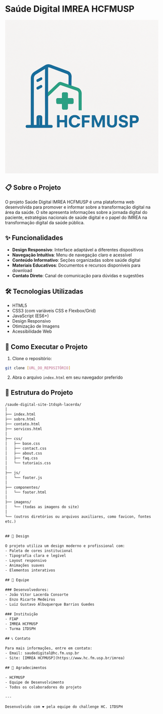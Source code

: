 # Saúde Digital IMREA HCFMUSP

![Logo Saúde Digital](assets/LogoeFavicon.png)

## 📋 Sobre o Projeto

O projeto Saúde Digital IMREA HCFMUSP é uma plataforma web desenvolvida para promover e informar sobre a transformação digital na área da saúde. O site apresenta informações sobre a jornada digital do paciente, estratégias nacionais de saúde digital e o papel do IMREA na transformação digital da saúde pública.

## ✨ Funcionalidades

- **Design Responsivo**: Interface adaptável a diferentes dispositivos
- **Navegação Intuitiva**: Menu de navegação claro e acessível
- **Conteúdo Informativo**: Seções organizadas sobre saúde digital
- **Materiais Educativos**: Documentos e recursos disponíveis para download
- **Contato Direto**: Canal de comunicação para dúvidas e sugestões

## 🛠️ Tecnologias Utilizadas

- HTML5
- CSS3 (com variáveis CSS e Flexbox/Grid)
- JavaScript (ES6+)
- Design Responsivo
- Otimização de Imagens
- Acessibilidade Web

## 🚀 Como Executar o Projeto

1. Clone o repositório:
```bash
git clone [URL_DO_REPOSITÓRIO]
```

2. Abra o arquivo `index.html` em seu navegador preferido

## 📱 Estrutura do Projeto

```
/saude-digital-site-1tdsph-lacerda/
│
├── index.html
├── sobre.html
├── contato.html
├── servicos.html
│
├── css/
│   ├── base.css
│   ├── contact.css
│   ├── about.css
│   ├── faq.css
│   └── tutoriais.css
│
├── js/
│   └── footer.js
│
├── componentes/
│   └── footer.html
│
├── imagens/
│   └── (todas as imagens do site)
│
└── (outros diretórios ou arquivos auxiliares, como favicon, fontes etc.)


## 🎨 Design

O projeto utiliza um design moderno e profissional com:
- Paleta de cores institucional
- Tipografia clara e legível
- Layout responsivo
- Animações suaves
- Elementos interativos

## 👥 Equipe

### Desenvolvedores:
- João Vitor Lacerda Consorte
- Enzo Ricarte Medeiros
- Luiz Gustavo Albuquerque Barrios Guedes

### Instituição
- FIAP
- IMREA HCFMUSP
- Turma 1TDSPH

## 📞 Contato

Para mais informações, entre em contato:
- Email: saudedigital@hc.fm.usp.br
- Site: [IMREA HCFMUSP](https://www.hc.fm.usp.br/imrea)

## 🙏 Agradecimentos

- HCFMUSP
- Equipe de Desenvolvimento
- Todos os colaboradores do projeto

---

Desenvolvido com ❤️ pela equipe do challenge HC. 1TDSPH
